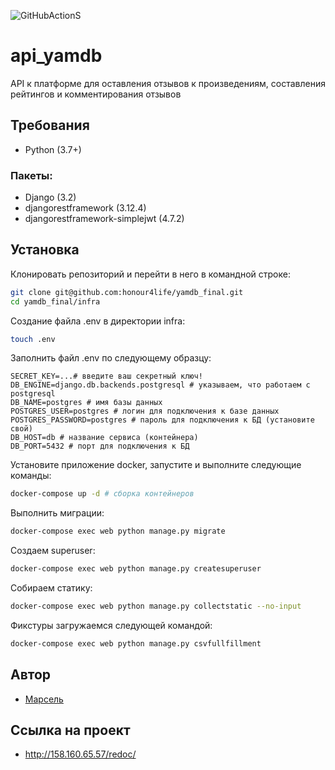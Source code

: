 ![GitHubActionS](https://github.com/honour4life/yamdb_final/actions/workflows/yamdb_workflow.yml/badge.svg)

# api_yamdb
API к платформе для оставления отзывов к произведениям, составления рейтингов и комментирования отзывов

## Требования
- Python (3.7+)

### Пакеты:
- Django (3.2)
- djangorestframework (3.12.4)
- djangorestframework-simplejwt (4.7.2)

## Установка
Клонировать репозиторий и перейти в него в командной строке:
```bash
git clone git@github.com:honour4life/yamdb_final.git
cd yamdb_final/infra
```

Создание файла .env в директории infra:
```bash
touch .env 
```

Заполнить файл .env по следующему образцу:
```
SECRET_KEY=...# введите ваш секретный ключ!
DB_ENGINE=django.db.backends.postgresql # указываем, что работаем с postgresql
DB_NAME=postgres # имя базы данных
POSTGRES_USER=postgres # логин для подключения к базе данных
POSTGRES_PASSWORD=postgres # пароль для подключения к БД (установите свой)
DB_HOST=db # название сервиса (контейнера)
DB_PORT=5432 # порт для подключения к БД
```

Установите приложение docker, запустите и выполните следующие команды:
```bash
docker-compose up -d # сборка контейнеров
```

Выполнить миграции:
```bash
docker-compose exec web python manage.py migrate
```

Создаем superuser:
```bash
docker-compose exec web python manage.py createsuperuser
```
Собираем статику:
```bash
docker-compose exec web python manage.py collectstatic --no-input
```

Фикстуры загружаемся следующей командой:
```bash
docker-compose exec web python manage.py csvfullfillment
```

## Автор
- [Марсель](https://github.com/honour4life)

## Ссылка на проект
- http://158.160.65.57/redoc/
